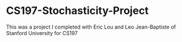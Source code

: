 # CS197-Stochasticity-Project
This was a project I completed with Eric Lou and Leo Jean-Baptiste of Stanford University for CS197
